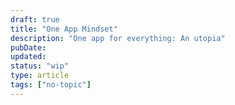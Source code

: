 ```yaml
---
draft: true
title: "One App Mindset"
description: "One app for everything: An utopia"
pubDate:
updated:
status: "wip"
type: article
tags: ["no-topic"]
---
```

